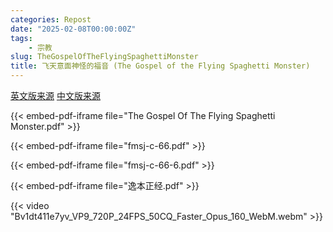 ```yaml
---
categories: Repost
date: "2025-02-08T00:00:00Z"
tags:
    - 宗教
slug: TheGospelOfTheFlyingSpaghettiMonster
title: 飞天意面神怪的福音 (The Gospel of the Flying Spaghetti Monster)
---
```


[英文版来源](https://archive.org/details/TheGospelOfTheFlyingSpaghettiMonster) [中文版来源](https://web.archive.org/web/20170916114400/https://www.guokr.com/post/260407/)

{{< embed-pdf-iframe file="The Gospel Of The Flying Spaghetti Monster.pdf" >}}

{{< embed-pdf-iframe file="fmsj-c-66.pdf" >}}

{{< embed-pdf-iframe file="fmsj-c-66-6.pdf" >}}

{{< embed-pdf-iframe file="逸本正经.pdf" >}}

{{< video "Bv1dt411e7yv_VP9_720P_24FPS_50CQ_Faster_Opus_160_WebM.webm" >}}
